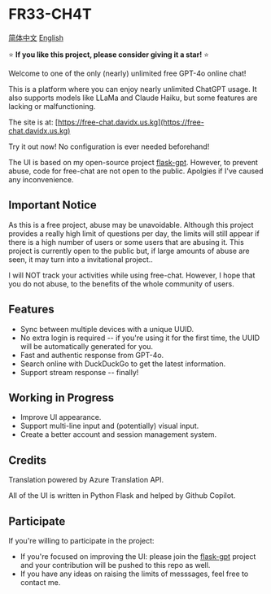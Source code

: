 # FR33-CH4T
[简体中文](README-zh_cn.md)   [English](README.md)

⭐️ **If you like this project, please consider giving it a star!** ⭐️

Welcome to one of the only (nearly) unlimited free GPT-4o online chat!

This is a platform where you can enjoy nearly unlimited ChatGPT usage. It also supports models like LLaMa and Claude Haiku, but some features are lacking or malfunctioning.

The site is at: [https://free-chat.davidx.us.kg](https://free-chat.davidx.us.kg)

Try it out now! No configuration is ever needed beforehand!

The UI is based on my open-source project [flask-gpt](https://github.com/Davidasx/flask-gpt). However, to prevent abuse, code for free-chat are not open to the public. Apolgies if I've caused any inconvenience.


## Important Notice

As this is a free project, abuse may be unavoidable. Although this project provides a really high limit of questions per day, the limits will still appear if there is a high number of users or some users that are abusing it. This project is currently open to the public but, if large amounts of abuse are seen, it may turn into a invitational project..

I will NOT track your activities while using free-chat. However, I hope that you do not abuse, to the benefits of the whole community of users.

## Features

- Sync between multiple devices with a unique UUID.
- No extra login is required -- if you're using it for the first time, the UUID will be automatically generated for you.
- Fast and authentic response from GPT-4o.
- Search online with DuckDuckGo to get the latest information.
- Support stream response -- finally!

## Working in Progress

- Improve UI appearance.
- Support multi-line input and (potentially) visual input.
- Create a better account and session management system.

## Credits

Translation powered by Azure Translation API.

All of the UI is written in Python Flask and helped by Github Copilot.

## Participate

If you're willing to participate in the project:

- If you're focused on improving the UI: please join the [flask-gpt](https://github.com/Davidasx/flask-gpt) project and your contribution will be pushed to this repo as well.
- If you have any ideas on raising the limits of messsages, feel free to contact me.
